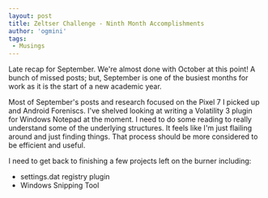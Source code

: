 ```yaml
---
layout: post
title: Zeltser Challenge - Ninth Month Accomplishments
author: 'ogmini'
tags:
 - Musings
---
```


Late recap for September. We're almost done with October at this point! A bunch of missed posts; but, September is one of the busiest months for work as it is the start of a new academic year. 

Most of September's posts and research focused on the Pixel 7 I picked up and Android Foreniscs. I've shelved looking at writing a Volatility 3 plugin for Windows Notepad at the moment. I need to do some reading to really understand some of the underlying structures. It feels like I'm just flailing around and just finding things. That process should be more considered to be efficient and useful. 

I need to get back to finishing a few projects left on the burner including:

- settings.dat registry plugin
- Windows Snipping Tool


